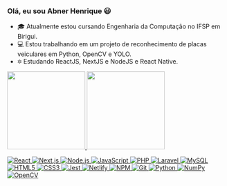 ### Olá, eu sou Abner Henrique 😃
- 🎓 Atualmente estou cursando Engenharia da Computação no IFSP em Birigui.
- 💻 Estou trabalhando em um projeto de reconhecimento de placas veiculares em Python, OpenCV e YOLO.
- 🔯 Estudando ReactJS, NextJS e NodeJS e React Native.


<div>
  <a href="https://github.com/AbnerHS">
  <img height="180em" src="https://github-readme-stats.vercel.app/api?username=abnerhs&show_icons=true&theme=midnight-purple&include_all_commits=true&count_private=true"/>
  <img height="180em" src="https://github-readme-stats.vercel.app/api/top-langs/?username=abnerhs&layout=compact&langs_count=7&theme=midnight-purple"/>
</div>
<p>
  <img alt="React" src="https://img.shields.io/badge/-React-61DAFB?style=flat-square&logo=react&logoColor=black" />
  <img alt="Next.js" src="https://img.shields.io/badge/-Next.js-000000?style=flat-square&logo=Next.js&logoColor=white" />
  <img alt="Node.js" src="https://img.shields.io/badge/-Node.js-339933?style=flat-square&logo=node.js&logoColor=white" />
  <img alt="JavaScript" src="https://img.shields.io/badge/-JavaScript-F7DF1E?style=flat-square&logo=javascript&logoColor=black" />
<!--   <img alt="TypeScript" src="https://img.shields.io/badge/-TypeScript-3178C6?style=flat-square&logo=typescript&logoColor=white" /> -->
  <img alt="PHP" src="https://img.shields.io/badge/PHP-777BB4?style=flat-square&logo=php&logoColor=white" />
  <img alt="Laravel" src="https://img.shields.io/badge/PHP-777BB4?style=flat-square&logo=laravel&logoColor=white" />
  <img alt="MySQL" src="https://img.shields.io/badge/MySQL-005C84?style=flat-square&logo=mysql&logoColor=white" />
  <img alt="HTML5" src="https://img.shields.io/badge/-HTML5-E34F26?style=flat-square&logo=html5&logoColor=white" />
  <img alt="CSS3" src="https://img.shields.io/badge/-CSS3-1572B6?style=flat-square&logo=css3&logoColor=white" />
<!--   <img alt="Sass" src="https://img.shields.io/badge/-Sass-CC6699?style=flat-square&logo=sass&logoColor=white" /> -->
<!--   <img alt="Styled Components" src="https://img.shields.io/badge/-Styled_Components-DB7093?style=flat-square&logo=styled-components&logoColor=white" /> -->
<!--   <img alt="Storybook" src="https://img.shields.io/badge/-Storybook-FF4785?style=flat-square&logo=storybook&logoColor=white" /> -->
<!--   <img alt="Strapi" src="https://img.shields.io/badge/-Strapi-2F2E8B?style=flat-square&logo=strapi&logoColor=white" /> -->
<!--   <img alt="MongoDB" src="https://img.shields.io/badge/-MongoDB-47A248?style=flat-square&logo=mongodb&logoColor=white" /> -->
<!--   <img alt="PostgreSQL" src="https://img.shields.io/badge/-PostgreSQL-336791?style=flat-square&logo=postgresql&logoColor=white" /> -->
<!--   <img alt="Docker" src="https://img.shields.io/badge/-Docker-2496ED?style=flat-square&logo=docker&logoColor=white" /> -->
<!--   <img alt="Insomnia" src="https://img.shields.io/badge/-Insomnia-5849BE?style=flat-square&logo=insomnia&logoColor=white" /> -->
  <img alt="Jest" src="https://img.shields.io/badge/-Jest-C21325?style=flat-square&logo=jest&logoColor=white" />
<!--   <img alt="Testing Library" src="https://img.shields.io/badge/-Testing_Library-E33332?style=flat-square&logo=testing-library&logoColor=white" /> -->
<!--   <img alt="Heroku" src="https://img.shields.io/badge/-Heroku-430098?style=flat-square&logo=heroku&logoColor=white" /> -->
<!--   <img alt="Cloudinary" src="https://img.shields.io/badge/-Cloudinary-3448C5?style=flat-square&logo=cloudinary&logoColor=white" /> -->
  <img alt="Netlify" src="https://img.shields.io/badge/-Netlify-00C7B7?style=flat-square&logo=netlify&logoColor=white" />
<!--   <img alt="Vercel" src="https://img.shields.io/badge/-Vercel-000000?style=flat-square&logo=vercel&logoColor=white" /> -->
  <img alt="NPM" src="https://img.shields.io/badge/-NPM-CB3837?style=flat-square&logo=npm&logoColor=white" />
<!--   <img alt="Yarn" src="https://img.shields.io/badge/-Yarn-2C8EBB?style=flat-square&logo=yarn&logoColor=white" /> -->
  <img alt="Git" src="https://img.shields.io/badge/-Git-F05032?style=flat-square&logo=git&logoColor=white" />
  <img alt="Python" src="https://img.shields.io/badge/Python-FFD43B?style=flat-square&logo=python&logoColor=darkgreen" />
  <img alt="NumPy" src="https://img.shields.io/badge/Numpy-777BB4?style=flat-square&logo=numpy&logoColor=white" />
  <img alt="OpenCV" src="https://img.shields.io/badge/OpenCV-27338e?style=flat-square&logo=OpenCV&logoColor=white" />
  

</p>
  
##
